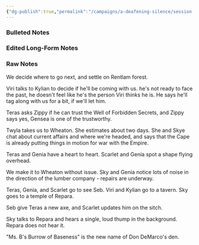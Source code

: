 ```yaml
---
{"dg-publish":true,"permalink":"/campaigns/a-deafening-silence/session-notes/session-50/"}
---
```


### Bulleted Notes

### Edited Long-Form Notes 

### Raw Notes
We decide where to go next, and settle on Rentlam forest.

Viri talks to Kylian to decide if he'll be coming with us. he's not ready to face the past, he doesn't feel like he's the person Viri thinks he is. He says he'll tag along with us for a bit, if we'll let him.

Teras asks Zippy if he can trust the Well of Forbidden Secrets, and Zippy says yes, Gensea is one of the trustworthy.

Twyla takes us to Wheaton. She estimates about two days. She and Skye chat about current affairs and where we're headed, and says that the Cape is already putting things in motion for war with the Empire.

Teras and Genia have a heart to heart. Scarlet and Genia spot a shape flying overhead.

We make it to Wheaton without issue. Sky and Genia notice lots of noise in the direction of the lumber company - repairs are underway.

Teras, Genia, and Scarlet go to see Seb. Viri and Kylian go to a tavern. Sky goes to a temple of Repara.

Seb give Teras a new axe, and Scarlet updates him on the sitch.

Sky talks to Repara and hears a single, loud thump in the background. Repara does not hear it.

"Ms. B's Burrow of Baseness" is the new name of Don DeMarco's den.